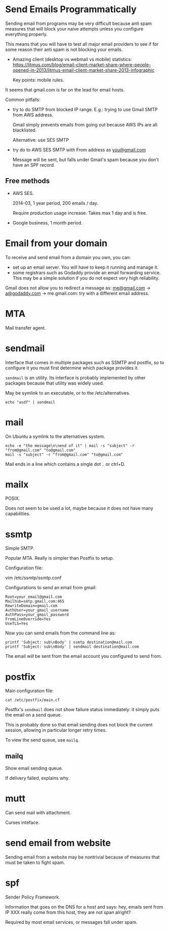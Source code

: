 # Send Emails Programmatically

Sending email from programs may be very difficult because anti spam measures that will block your naive attempts unless you configure everything properly.

This means that you will have to test all major email providers to see if for some reason their anti spam is not blocking your emails.

- Amazing client (desktop vs webmail vs mobile) statistics: https://litmus.com/blog/email-client-market-share-where-people-opened-in-2013/litmus-email-client-market-share-2013-infographic

    Key points: mobile rules.

It seems that gmail.com is far on the lead for email hosts.

Common pitfalls:

- try to do SMTP from blocked IP range. E.g.: trying to use Gmail SMTP from AWS address.

    Gmail simply prevents emails from going out because AWS IPs are all blacklisted.

    Alternative: use SES SMTP

- try do to AWS SES SMTP with From address as you@gmail.com

    Message will be sent, but falls under Gmail's spam because you don't have an SPF record. 

## Free methods

- AWS SES.

    2014-03, 1 year period, 200 emails / day.

    Require production usage increase. Takes max 1 day and is free.

- Google business, 1 month period.

# Email from your domain

To receive and send email from a domain you own, you can:

- set up an email server. You will have to keep it running and manage it.
- some registrars such as Godaddy provide an email forwarding service. This may be a simple solution if you do not expect very high reliability.

Gmail does not allow you to redirect a message as: me@gmail.com -> a@godaddy.com -> me.gmail.com: try with a different email address.

# MTA

Mail transfer agent.

# sendmail

Interface that comes in multiple packages such as SSMTP and postfix, so to configure it you must first determine which package provides it.

`sendmail` is an utility. Its interface is probably implemented by other packages because that utility was widely used.

May be symlink to an executable, or to the /etc/alternatives.

    echo "asdf" | sendmail

# mail

On Ubuntu a symlink to the alternatives system.

    echo -e "the message\n\nend of it" | mail -s "subject" -r "from@gmail.com" "to@gmail.com"
    mail -s "subject" -r "from@gmail.com" "to@gmail.com"

Mail ends in a line which contains a single dot `.` or ctrl+D.

# mailx

POSIX.

Does not seem to be used a lot, maybe because it does not have many capabilities.

# ssmtp

Simple SMTP.

Popular MTA. Really is simpler than Postfix to setup.

Configuration file:

vim /etc/ssmtp/ssmtp.conf

Configurations to send an email from gmail:

    Root=your_email@gmail.com
    Mailhub=smtp.gmail.com:465
    RewriteDomain=gmail.com
    AuthUser=your_gmail_username
    AuthPass=your_gmail_password
    FromLineOverride=Yes
    UseTLS=Yes

Now you can send emails from the command line as:

    printf 'Subject: sub\nBody' | ssmtp destination@mail.com
    printf 'Subject: sub\nBody' | sendmail destination@mail.com

The email will be sent from the email account you configured to send from.

# postfix

Main configuration file:

    cat /etc/postfix/main.cf

Postfix's `sendmail` does not show failure status immediately: it simply puts the email on a send queue.

This is probably done so that email sending does not block the current session, allowing in particular longer retry times.

To view the send queue, use `mailq`.

## mailq

Show email sending queue.

If delivery failed, explains why.

# mutt

Can send mail with attachment.

Curses inteface.

# send email from website

Sending email from a website may be nontrivial because of measures that must be taken to fight spam.

# spf

Sender Policy Framework.

Information that goes on the DNS for a host and says: hey, emails sent from IP XXX really come from this host, they are not span alright?

Required by most email services, or messages fall under spam.
